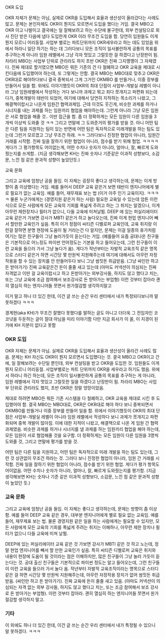 





OKR 도입

OKR 자체가 문제는 아님, 실제로 OKR을 도입해서 효율과 생산성이 올라갔다는 사례도 많고.
문제는 본인자체도 OKR이 뭔지도 모르면서 도입을 했다는 거임. 결국 MBO고 OKR 이고 나발이고 결국에는 일 잘해보려고 하는 수단에 불구한데, 외부 컨설팅으로 회사 진단 받은 다음에 냅다 도입한게 OKR 이라 무조건 도입을 함. 당연히 임원들도 이게 뭔지 모르니 어리둥절. 사업부 별로는 파트단위까지 OKR세우라고 하는 데도 있었음 위에서 하라니 일단 하기는 하는 데 그러다보니 모든 조직이 일사불란하게 공통의 목표를 추구하는게 아니라 임원 레벨에서 그냥 각자 멋있고 그럴듯한 걸 하겠다고 난장판이 됨. 차라리 MBO는 사업부 단위로 관리라도 하지 초반 OKR은 진짜 그지깽깽이 그 자체였다.  진짜 제대로 할거였으면 MBO든 뭐든 기존의 건 다 철폐하고 OKR 교육을 제대로 시킨다음에 도입했어야 하는데, 또 그렇게는 안함. 결국 MBO는 MBO대로 맞추고 OKR은 OKR대로 해야하다보니 결국 중복되서 그게 그거인 OKMBO 를 만들거나, 이중 장부를 만들어서 일을 함. 위에도 이야기했듯이 OKR의 최대 단점이 사업부-개발실 레벨이 아니라 그냥 임원레벨에서 작성하는 거다 보니까 과제고 뭐고 죄다 쪼개지고 파편화 되는데다가, 중복개발이 태반이 되었어, 여기에 대해서 당연히 지적하는 목소리가 나왔고, 그 해결책이랍시고 나온게 임원간 협력과제임. 근데 이것도 웃긴게, 비슷한 과제를 하거나 시너지를 내는 과제를 하는 임원끼리 협업을 해야하는데. 그런게 아니라 그냥 모든 임원은 서로 협업을 해줄 것.. 이딴 접근을 함. 좀 더 정확하게는 모든 임원이 다른 임원을 3개씩 이상씩 도와줄 것 ㅋㅋ 그리고 연말에 그 도와준거의 평가를 받을 것.  아니 어떤 팀은 다른 팀을 지원하는 팀이 있는 반면에 어떤 팀은 독자적으로 미래개발을 하는 팀도 있는데 그런거 모르겠고 그냥 무조건 하래. ㅋㅋ 그러다보니 진정한 협업이 아니라, 임원간 거래를 시작함. 진짜 일을 잘하기 위한 협업이 아니라, 점수를 받기 위해 협업. ㅋㅋㅋㅋ 게다가 그 평가항목도 어이없는게, 어떤 수치나 숫자가 아니라, 얼마나, 잘, 빠르게 도와줬는지를 쓰게함.. (지금 생각해보면 KH는 진짜 숫자나 기준같은 이과적 성향보다, 소감문, 느낀 점 같은 문과적 성향이 높았던듯.)



교육 문화

그리고 교육에 엄청난 공을 들임. 이 자체는 굉장히 좋다고 생각하는데, 문제는 이게 방향이 좀 이상했다는 거임.  예를 들어서 DEEP  교육 같은거 보면 태반이 엔지니어에게 별로 필요가 없는 교육임. 예를 들어, 재무재표 보는 법 (이거 아주 인기 교육이지). ㅋㅋㅋㅋ 물론 누군가에게는 (경영지원 같은거 하는 사람) 필요한 교육일 수 있는데 암튼 이런식으로 모든 사람에게 모든 교육의 기회를 폭넓게 주려고 하는 그 취지는 알겠으나, 이게 아무런 제한장치나 필터가 없으니, 다들 교육에 미쳐날뜀. 
DEEP 에 있는 퍼실리에이터 교육 같은거 가보면 강사가 MBTI 같은거 하고 놀다오는데, 진짜 이게 현업 엔지니어 빼서 할만한 교육인가 싶음. 특히 이거 정점이 씨티즌 디벨로퍼 교육인데, 교육 취지랑 이런걸 잘하면 분명 현장에 도움이 될 거라는건 다 알지만, 문제는 이걸 일종의 휴가처럼 여기는 많은 친구들이 그냥 놀러가듯이 듣는다는 거임. (예를들어 요즘 공대나온 친구들은 기본적으로 어느정도 파이썬 언어정도는 기본을 하고 들어오는데, 그런 친구들이 이런 교육을 들으러 가서 그냥 놀다가 옴). 게다가 작년부터는 자발적 교육조직 같은 명목으로 스터디 같은거 하면 시간당 몇 만원씩 지원해주는데 여기에 대해서도 아무런 자정작용을 할 수 있는 장치를 안 만들어두다 보니 그냥 쌈짓돈 취급받음. (그냥 싸인만 하고 돈 받아가기) 진짜 교육같은건 돈이 줄줄 새고 있는데 (아마도 커넥션이 의심되는 진짜 자격없고 이딴 걸 교육이랍시고 하고 돈받아가는 외부강사들, 하지도 않고 했다고 치는, 또는 그냥 교육에 조금 참여해서 보조강사로 돈 받아가는 부업형) 이런 것부터 잡아라 괜히 열심히 하는 엔지니어들 쪼면서 원가절감할 생각하지말고




이거 말고 하나 더 있긴 한데, 이건 글 쓰는 순간 우리 센터에서 내가 특정되다보니까 말 못하겠다 ㅋㅋㅋ 







경계현(aka KH)가 무조건 잘했다 못했다를 말하는 글도 아니고
더더욱 그 전임자인 코코넛을 두둔하는 글이 절대 아님을 미리 이야기함
다만 지금 회사가 이 꼴, 이 지경이 된 거에 KH 지분이 없다고 못함

### OKR 도입

OKR 자체는 문제가 아님. 실제로 OKR을 도입해서 효율과 생산성이 올라간 사례도 많음. 문제는 KH 자신도 OKR이 뭔지 모르면서 도입했다는 것. 결국 MBO고 OKR이고 간에, 일 잘해보려는 수단일 뿐인데, 외부 컨설팅을 받고 OKR을 도입한 것. 임원들도 이게 뭔지 모르니 어리둥절. 사업부별로는 파트 단위까지 OKR을 세우라고 하기도 했음. 위에서 하라니 하긴 하는데, 모든 조직이 일사불란하게 공통의 목표를 추구하는 게 아니라, 임원 레벨에서 각자 멋있고 그럴듯한 일을 하겠다고 난장판이 됨. 차라리 MBO는 사업부 단위로 관리라도 했지, 초반 OKR은 정말 엉망이었음.

제대로 하려면 MBO든 뭐든 기존 시스템을 다 철폐하고, OKR 교육을 제대로 시킨 후 도입했어야 함. 결국 MBO는 MBO대로, OKR은 OKR대로 해야 하다 보니 중복되면서 OKMBO를 만들거나 이중 장부를 만들어 일을 함. 위에서 이야기했듯이 OKR의 최대 단점은 사업부-개발실 레벨이 아니라 임원 레벨에서 작성하다 보니 과제가 쪼개지고 파편화되며 중복 개발이 많아짐. 이에 대한 지적이 나왔고, 해결책으로 나온 게 임원 간 협력 과제였음. 비슷한 과제를 하거나 시너지를 낼 과제를 하는 임원끼리 협업을 해야 하는데, 모든 임원이 서로 협업해줄 것을 요구함. 더 정확하게는 모든 임원이 다른 임원을 3명씩 도와줄 것, 그리고 연말에 평가를 받을 것.

어떤 팀은 다른 팀을 지원하고, 어떤 팀은 독자적으로 미래 개발을 하는 팀도 있는데, 그런 것 상관없이 무조건 하라는 것. 그러다 보니 진정한 협업이 아니라, 임원 간 거래를 시작함. 진짜 일을 잘하기 위한 협업이 아니라, 점수를 받기 위한 협업. 게다가 평가 항목도 어이없음. 어떤 수치나 숫자가 아니라, 얼마나, 잘, 빠르게 도와줬는지를 평가함. (지금 생각해보면 KH는 숫자나 기준 같은 이과적 성향보다, 소감문, 느낀 점 같은 문과적 성향이 높았던 듯.)

### 교육 문화

그리고 교육에 엄청난 공을 들임. 이 자체는 좋다고 생각하는데, 문제는 방향이 좀 이상함. 예를 들어 DEEP 교육 같은 경우, 대부분 엔지니어에게 별로 필요 없는 교육임. 예를 들어, 재무제표 보는 법. 물론 경영지원 같은 일을 하는 사람에게는 필요할 수 있지만, 모든 사람에게 모든 교육의 기회를 폭넓게 주려는 취지는 이해하나, 아무런 제한 장치나 필터가 없으니 다들 교육에 미쳐 날뜀.

DEEP에 있는 퍼실리에이터 교육 같은 것 가보면 강사가 MBTI 같은 것 하고 노는데, 정말 현업 엔지니어를 빼서 할 만한 교육인가 싶음. 특히 씨티즌 디벨로퍼 교육은 취지와 내용이 현장에 도움이 될 것이라는 점은 이해하지만, 많은 친구들이 그냥 놀러 가듯이 듣는다는 것. 공대 출신 친구들은 기본적으로 파이썬 정도는 알고 들어오는데, 그런 친구들이 이런 교육을 들으러 가서 놀다 옴. 작년부터 자발적 교육조직이라는 명목으로 스터디 같은 걸 하면 시간당 몇 만원씩 지원해주는데, 아무런 자정작용 장치가 없어 쌈짓돈 취급받음. (싸인만 하고 돈 받아가기). 진짜 교육에 돈이 줄줄 새고 있음. (아마도 커넥션이 의심되는 자격 없는 외부 강사들, 하지도 않고 했다고 치는, 또는 조금 참여해서 보조 강사로 돈 받아가는 부업형). 이런 것부터 잡아라. 괜히 열심히 하는 엔지니어들 쪼면서 원가 절감할 생각하지 말고.

### 기타

이 외에도 하나 더 있긴 한데, 이건 글 쓰는 순간 우리 센터에서 내가 특정될 수 있으니 말 못하겠다. ㅋㅋㅋ